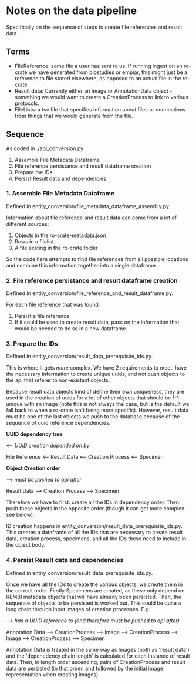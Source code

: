 # Notes on the data pipeline
Specifically on the sequence of steps to create file references and result data.

## Terms
- FileReference: some file a user has sent to us. If running ingest on an ro-crate we have generated from biostudies or empiar, this might just be a reference to file stored elsewhere, as opposed to an actual file in the ro-crate
- Result data: Currently either an Image or AnnotationData object - something we would want to create a CreationProcess to link to various protocols.
- FileLists: a tsv file that specifies information about files or connections from things that we would generate from the file.

## Sequence
As coded in ./api_conversion.py

1. Assemble File Metadata Dataframe
2. File reference persistance and result dataframe creation
3. Prepare the IDs
4. Persist Result data and dependencies


### 1. Assemble File Metadata Dataframe

Defined in entity_conversion/file_metadata_dataframe_assembly.py.

Information about file reference and result data can come from a lot of different sources:

1. Objects in the ro-crate-metadata.json
2. Rows in a filelist
3. A file exsting in the ro-crate folder

So the code here attempts to find file references from all possible locations and combine this information together into a single dataframe.

### 2. File reference persistance and result dataframe creation

Defined in entity_conversion/file_reference_and_result_dataframe.py.

For each file reference that was found:

1. Persist a file reference
2. If it could be used to create result data, pass on the information that would be needed to do so in a new dataframe.

### 3. Prepare the IDs

Defined in entity_conversion/result_data_prerequisite_ids.py.

This is where it gets _more_ complex. We have 2 requirements to meet: have the necessary information to create unique uuids, and not push objects to the api that referer to non-existant objects.

Because result data objects kind of define their own uniqueness, they are used in the creation of uuids for a lot of other objects that should be 1-1 unique with an image (note this is not always the case, but is the default we fall back to when a ro-crate isn't being more specific). However, result data _must_ be one of the last objects we push to the database because of the sequence of uuid reference dependencies.

**UUID dependency tree**

<-- _UUID creation depended on by_

File Reference <-- Result Data <-- Creation Process <-- Specimen

**Object Creation order**

--> _must be pushed to api after_

Result Data --> Creation Process  --> Specimen 

Therefore we have to first: create all the IDs in dependency order. Then: push these objects in the opposite order (though it can get more complex - see below).

ID creation happens in entity_conversion/result_data_prerequisite_ids.py. This creates a dataframe of all the IDs that are necessary to create result data, creation process, specimens, and all the IDs these need to include in the object body.

### 4. Persist Result data and dependencies

Defined in entity_conversion/result_data_prerequisite_ids.py.

Once we have all the IDs to create the various objects, we create them in the correct order. Firstly Specimens are created, as these only depend on REMBI metadata objects that will have already been persisted. Then, the sequence of objects to be persisted is worked out. This could be quite a long chain through input images of creation processes. E.g.

--> _has a UUID reference to (and therefore must be pushed to api after)_

Annotation Data --> CreationProcess --> Image --> CreationProcess --> Image --> CreationProcess --> Specimen

Annotation Data is treated in the same way as Images (both as 'result data') and the 'depenedency chain length' is calculated for each instance of result data. Then, in length order ascending, pairs of CreationProcess and result data are persisted (in that order, and followed by the initial image representation when creating images)